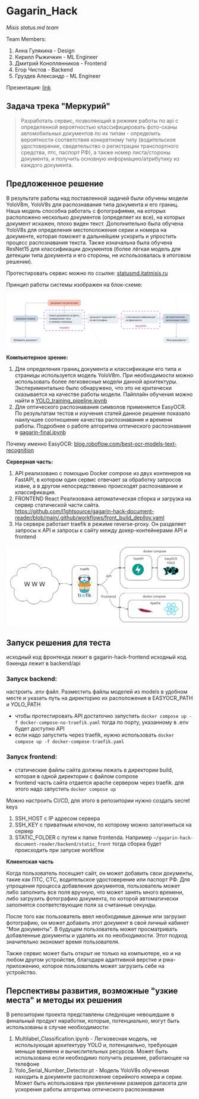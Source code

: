# Gagarin_Hack 

*Misis status.md team*

Team Members:
1) Анна Гулякина - Design
2) Кирилл Рыжичкин - ML Engineer
3) Дмитрий Коноплянников - Frontend
4) Егор Чистов - Backend
5) Груздев Александр - ML Engineer

Презентация: [link](https://drive.google.com/file/d/1fZIjuwKuIodLqORF8AYsbfmmWOpGgiwP/view?usp=sharing)

## Задача трека "Меркурий"

> Разработать сервис, позволяющий в режиме работы по api с определенной вероятностью классифицировать фото-сканы автомобильных документов по их типам - определить вероятности соответствия конкретному типу (водительское удостоверение, свидетельство о регистрации транспортного средства, птс, паспорт РФ), а также номер листа/стороны документа, и получить основную информацию/атрибутику из каждого документа.

## Предложенное решение

В результате работы над поставленной задачей были обучены модели YoloV8m, YoloV8s для распознавания типа документа и его границ. Наша модель способна работать с фотографиями, на которых расположено несколько документов (определяет их все), на которых документ искажен, плохо виден текст. Дополнительно была обучена YoloV8s для определения местоположения серии и номера на документе, которая поможет в дальнейшем ускорить и упростить процесс распознавания текста. Также изначальна была обучена ResNet15 для классификации документов (более лёгкая модель для детекции типа документа и его стороны, не использовалась в итоговом решении). 

Протестировать сервис можно по ссылке: [statusmd.itatmisis.ru](http://statusmd.itatmisis.ru/)

Принцип работы системы изображен на блок-схеме:

![alt text](scheme.png)


**Компьютерное зрение:** 
1) Для определения границ документа и классификации его типа и страницы используется модель YoloV8m. При необходимости можно использовать более легковесные модели данной архитектуры. Экспериментально было обнаружено, что это не критически сказывается на качестве работы модели. Пайплайн обучения можно найти в [YOLO_training_pipeline.ipynb](https://github.com/l1ghtsource/gagarin-hack-document-reader/blob/main/ml/Yolo_training_pipeline.ipynb)
2) Для оптического распознавания символов применяется EasyOCR. По результатам тестов и изучения статей данное решение показало наилучшее соотношение качества распознавания и времени работы. Подробнее о работе алгоритма оптического распознавания в [gagarin-final.ipynb](https://github.com/l1ghtsource/gagarin-hack-document-reader/blob/main/ml/gagarin-final.ipynb)

Почему именно EasyOCR: [blog.roboflow.com/best-ocr-models-text-recognition](https://blog.roboflow.com/best-ocr-models-text-recognition/)


**Серверная часть:**
1) API реализовано с помощью Docker compose из двух контенеров на FastAPI, в котором один сервис отвечает за обработку запросов извне, а в другом непосредственно происходят распознавание и классификация.
2) FRONTEND React Реализована автоматическая сборка и загрузка на сервер статической части сайта. https://github.com/l1ghtsource/gagarin-hack-document-reader/blob/main/.github/workflows/front_build_deplloy.yaml
3) На сервере работает traefik в режиме reverse-proxy. Он разделяет запросы к API и запросы к сайту между докер-контейнерами API и frontend

![architecture](architecture.png)

## Запуск решения для теста
исходный код фронтенда лежит в gagarin-hack-frontend
исходный код бэкенда лежит в backend/api
### Запуск backend:
настроить .env файл.
Разместить файлы моделей из models в удобном месте и указать путь на директорию их расположения в EASYOCR_PATH и YOLO_PATH

 - чтобы протестировать API достаточно запустить ```docker compose up -f docker-compose-no-traefik.yaml``` тогда по порту, указанному в .env будет доступно API
 - если надо запустить через traefik, нужно использовать ```docker compose up -f docker-compose-traefik.yaml```


### Запуск frontend:

- статические файлы сайта должны лежать в директории build, которая в одной директории с файлом compose
- frontend часть сайта отдается apache сервером через traefik. для этого надо запустить ```docker compose up```

 Можно настроить CI/CD, для этого в репозитории нужно создать secret keys
 1. SSH_HOST с IP адресом сервера
 2. SSH_KEY с приватным ключом, по которому можно залогиниться на сервер
 3. STATIC_FOLDER с путем к папке frontenda. Например ```~/gagarin-hack-document-reader/backend/static_front```
 тогда сборка будет происходить при запуске workflow

**Клиентская часть**

Когда пользователь посещает сайт, он может добавить свои документы, такие как ПТС, СТС, водительское удостоверение или паспорт РФ. Для упрощения процесса добавления документов, пользователь может либо заполнить все поля вручную, что может занять много времени, либо загрузить фотографию документа, по которой автоматически заполнятся соответствующие поля за считанные секунды.

После того как пользователь ввел необходимые данные или загрузил фотографию, он может добавить этот документ в свой личный кабинет "Мои документы". В будущем пользователь может просматривать добавленные документы и удалять их по необходимости. Этот подход значительно экономит время пользователя.

Также сервис может быть открыт не только на компьютере, но и на любом другом устройстве, благодаря адаптивной верстке и pwa-приложению, которое пользователь может загрузить себе на устройство.

## Перспективы развития, возможные "узкие места" и методы их решения 

В репозитории проекта представлены следующие невошедшие в финальный продукт наработки, которые, потенциально, могут быть использованы в случае необходимости: 

1) Multilabel_Classification.ipynb - Легковесная модель, не использующая архитектуру YOLO и, потенциально, требующая меньше времени и вычислительных ресурсов. Может быть использована если необходимо получить решение, работающее на телефоне
2) Yolo_Serial_Number_Detector.pt - Модель YoloV8s обученная находить в документе расположение серийного номера и серии. Может быть использована при увеличении размеров датасета для ускорения работы алгоритма оптического распознования
